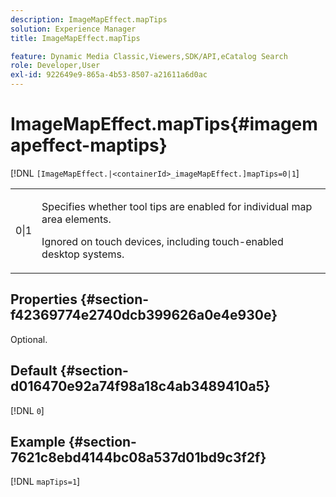 ```yaml
---
description: ImageMapEffect.mapTips
solution: Experience Manager
title: ImageMapEffect.mapTips

feature: Dynamic Media Classic,Viewers,SDK/API,eCatalog Search
role: Developer,User
exl-id: 922649e9-865a-4b53-8507-a21611a6d0ac
---
```

# ImageMapEffect.mapTips{#imagemapeffect-maptips}

[!DNL `[ImageMapEffect.|<containerId>_imageMapEffect.]mapTips=0|1`]

<table id="table_3DBC5A70C9264CECA1CB3D1D08CEDF31"> 
 <tbody> 
  <tr> 
   <td colname="col1"> <p><span class="codeph"> 0|1</span> </p> </td> 
   <td colname="col2"> <p> Specifies whether tool tips are enabled for individual map area elements. </p> <p> Ignored on touch devices, including touch-enabled desktop systems. </p> </td> 
  </tr> 
 </tbody> 
</table>

## Properties {#section-f42369774e2740dcb399626a0e4e930e}

Optional.

## Default {#section-d016470e92a74f98a18c4ab3489410a5}

[!DNL `0`]

## Example {#section-7621c8ebd4144bc08a537d01bd9c3f2f}

[!DNL `mapTips=1`]
